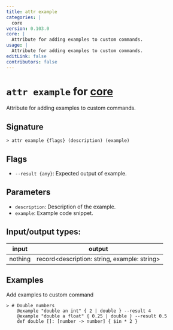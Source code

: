 ```yaml
---
title: attr example
categories: |
  core
version: 0.103.0
core: |
  Attribute for adding examples to custom commands.
usage: |
  Attribute for adding examples to custom commands.
editLink: false
contributors: false
---
```

<!-- This file is automatically generated. Please edit the command in https://github.com/nushell/nushell instead. -->

# `attr example` for [core](/commands/categories/core.md)

<div class='command-title'>Attribute for adding examples to custom commands.</div>

## Signature

```> attr example {flags} (description) (example)```

## Flags

 -  `--result {any}`: Expected output of example.

## Parameters

 -  `description`: Description of the example.
 -  `example`: Example code snippet.


## Input/output types:

| input   | output                                       |
| ------- | -------------------------------------------- |
| nothing | record\<description: string, example: string\> |

## Examples

Add examples to custom command
```nu
> # Double numbers
    @example "double an int" { 2 | double } --result 4
    @example "double a float" { 0.25 | double } --result 0.5
    def double []: [number -> number] { $in * 2 }

```
